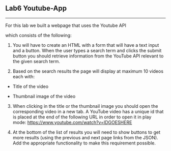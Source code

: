 ## Lab6 Youtube-App

- - -
For this lab we built a webpage that uses the Youtube API

which consists of the following:

1. You will have to create an HTML with a form that will have a text input and a
button. When the user types a search term and clicks the submit button you should
retrieve information from the YouTube API relevant to the given search term.

2. Based on the search results the page will display at maximum 10 videos each with:

* Title of the video

* Thumbnail image of the video

3. When clicking in the title or the thumbnail image you should open the
corresponding video in a new tab. A YouTube video has a unique id that is placed at
the end of the following URL in order to open it in play mode:
https://www.youtube.com/watch?v=IDGOESHERE

4. At the bottom of the list of results you will need to show buttons to get more
results (using the previous and next page links from the JSON). Add the appropriate
functionality to make this requirement possible.